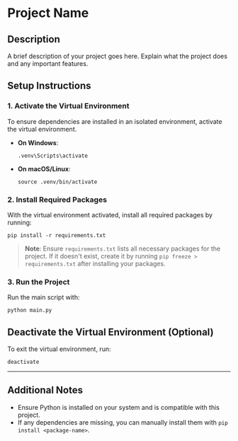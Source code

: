 # Project Name

## Description
A brief description of your project goes here. Explain what the project does and any important features.

## Setup Instructions

### 1. Activate the Virtual Environment
To ensure dependencies are installed in an isolated environment, activate the virtual environment.

- **On Windows**:
  ```
  .venv\Scripts\activate
  ```

- **On macOS/Linux**:
  ```
  source .venv/bin/activate
  ```

### 2. Install Required Packages
With the virtual environment activated, install all required packages by running:

```
pip install -r requirements.txt
```

> **Note**: Ensure `requirements.txt` lists all necessary packages for the project. If it doesn't exist, create it by running `pip freeze > requirements.txt` after installing your packages.

### 3. Run the Project
Run the main script with:

```
python main.py
```

## Deactivate the Virtual Environment (Optional)
To exit the virtual environment, run:

```
deactivate
```

---

## Additional Notes
- Ensure Python is installed on your system and is compatible with this project.
- If any dependencies are missing, you can manually install them with `pip install <package-name>`.
